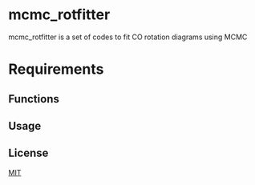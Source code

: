 # mcmc_rotfitter
mcmc_rotfitter is a set of codes to fit CO rotation diagrams using MCMC

# Requirements

## Functions

## Usage

## License
[MIT](https://choosealicense.com/licenses/mit/)

